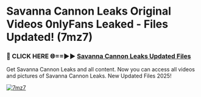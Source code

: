 # Savanna Cannon Leaks Original Videos 0nlyFans Leaked - Files Updated! (7mz7)

<h3>🔴 CLICK HERE 🌐==►► <a href="https://tinyurl.com/2wckxsce" rel="nofollow">Savanna Cannon Leaks Updated Files</a></h3>

Get Savanna Cannon Leaks and all content. Now you can access all videos and pictures of Savanna Cannon Leaks. New Updated Files 2025!

[![7mz7](https://i.imgur.com/AFduVYN.gif)](https://tinyurl.com/2wckxsce)
